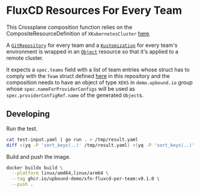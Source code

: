 # FluxCD Resources For Every Team

This Crossplane composition function relies on the CompositeResourceDefinition
of `XKubernetesCluster` [here](https://github.com/upbound-demo/internal-cloud-platform/tree/main/platform/apis/production/kubernetescluster).

A [`GitRepository`](https://fluxcd.io/flux/components/source/gitrepositories/)
for every team and a
[`Kustomization`](https://fluxcd.io/flux/components/kustomize/kustomization/)
for every team's environment is wrapped in an
[`Object`](https://marketplace.upbound.io/providers/crossplane-contrib/provider-kubernetes/v0.8.0/resources/kubernetes.crossplane.io/Object/v1alpha1)
resource so that it's applied to a remote cluster.

It expects a `spec.teams` field with a list of team entries whose struct has to
comply with the `Team` struct defined [here](./teams.go) in this repository and
the composition needs to have an object of type `XEKS` in `demo.upbound.io` group
whose `spec.nameForProviderConfigs` will be used as `spec.providerConfigRef.name`
of the generated `Object`s.

## Developing

Run the test.
```bash
cat test-input.yaml | go run . > /tmp/result.yaml
diff <(yq -P 'sort_keys(..)' /tmp/result.yaml) <(yq -P 'sort_keys(..)' test-output.yaml)
```

Build and push the image.
```bash
docker buildx build \
  --platform linux/amd64,linux/arm64 \
  --tag ghcr.io/upbound-demo/xfn-fluxcd-per-team:v0.1.0 \
  --push .
```